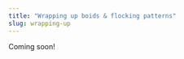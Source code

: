 ```yaml
---
title: "Wrapping up boids & flocking patterns"
slug: wrapping-up
---
```


Coming soon!

<!-- Hopefully you had fun with these micro-games. As you progressed through them, you should have learned about variables, constants, and types.

- Bullet list of key concepts -->
